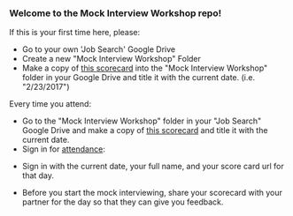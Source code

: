 ### Welcome to the Mock Interview Workshop repo!

If this is your first time here, please:
* Go to your own 'Job Search' Google Drive
* Create a new "Mock Interview Workshop" Folder
* Make a copy of [this scorecard](https://docs.google.com/spreadsheets/d/1ROq762L9yXmPnMllckXnuPzB9ScA6BN0Ev_XceBpalY/edit#gid=0) into the "Mock Interview Workshop" folder in your Google Drive and title it with the current date. (i.e. "2/23/2017")

Every time you attend:
* Go to the "Mock Interview Workshop" folder in your "Job Search" Google Drive and make a copy of [this scorecard](https://docs.google.com/spreadsheets/d/1ROq762L9yXmPnMllckXnuPzB9ScA6BN0Ev_XceBpalY/edit#gid=0) and title it with the current date.
* Sign in for [attendance](https://docs.google.com/spreadsheets/d/1j-ACJh2OAQxtyNheQ8P-InZzrUjaqydLbuQ-iXLiNA0/edit?usp=sharing):
 - Sign in with the current date, your full name, and your score card url for that day.
* Before you start the mock interviewing, share your scorecard with your partner for the day so that they can give you feedback.

